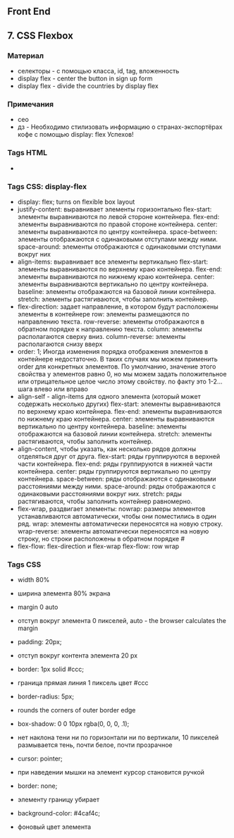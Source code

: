 ## Front End
## 7. CSS Flexbox

### Материал
* селекторы -  с помощью класса, id, tag, вложенность
* display flex - center the button in sign up form
* display flex - divide the countries by display flex

### Примечания
* сео
* дз - Необходимо стилизовать информацию о странах-экспортёрах кофе с помощью display: flex Успехов!


### Tags HTML
* <link rel="stylesheet" href="./style.css" />

### Tags CSS: display-flex
* display: flex;
    turns on flexible box layout
* justify-content: выравнивает элементы горизонтально
    flex-start: элементы выравниваются по левой стороне контейнера.
    flex-end: элементы выравниваются по правой стороне контейнера.
    center: элементы выравниваются по центру контейнера.
    space-between: элементы отображаются с одинаковыми отступами между ними.
    space-around: элементы отображаются с одинаковыми отступами вокруг них
* align-items: выравнивает все элементы вертикально 
    flex-start: элементы выравниваются по верхнему краю контейнера.
    flex-end: элементы выравниваются по нижнему краю контейнера.
    center: элементы выравниваются вертикально по центру контейнера.
    baseline: элементы отображаются на базовой линии контейнера.
    stretch: элементы растягиваются, чтобы заполнить контейнер.
* flex-direction: задает направление, в котором будут расположены элементы в контейнере
    row: элементы размещаются по направлению текста.
    row-reverse: элементы отображаются в обратном порядке к направлению текста.
    column: элементы располагаются сверху вниз.
    column-reverse: элементы располагаются снизу вверх
* order: 1; Иногда изменения порядка отображения элементов в контейнере недостаточно.
    В таких случаях мы можем применить order для конкретных элементов. 
    По умолчанию, значение этого свойства у элементов равно 0, но мы можем задать положительное или отрицательное целое число этому свойству.
    по факту это 1-2... шага влево или вправо
* align-self - align-items для одного элемента (который может содержать несколько других)
    flex-start: элементы выравниваются по верхнему краю контейнера.
    flex-end: элементы выравниваются по нижнему краю контейнера.
    center: элементы выравниваются вертикально по центру контейнера.
    baseline: элементы отображаются на базовой линии контейнера.
    stretch: элементы растягиваются, чтобы заполнить контейнер.
* align-content, чтобы указать, как несколько рядов должны отделяться друг от друга. 
    flex-start: ряды группируются в верхней части контейнера.
    flex-end: ряды группируются в нижней части контейнера.
    center: ряды группируются вертикально по центру контейнера.
    space-between: ряды отображаются с одинаковыми расстояниями между ними.
    space-around: ряды отображаются с одинаковыми расстояниями вокруг них.
    stretch: ряды растягиваются, чтобы заполнить контейнер равномерно.
* flex-wrap, раздвигает элементы:
    nowrap: размеры элементов устанавливаются автоматически, чтобы они поместились в один ряд.
    wrap: элементы автоматически переносятся на новую строку.
    wrap-reverse: элементы автоматически переносятся на новую строку, но строки расположены в обратном порядке  #
* flex-flow: flex-direction и flex-wrap
    flex-flow: row wrap

### Tags CSS
* width 80%
- ширина элемента 80% экрана
* margin 0 auto
- отступ вокруг элемента 0 пикселей, auto - the browser calculates the margin
* padding: 20px;
- отступ вокруг контента элемента 20 px
* border: 1px solid #ccc;
- граница прямая линия 1 пиксель цвет #ccc
* border-radius: 5px;
- rounds the corners of outer border edge
* box-shadow: 0 0 10px rgba(0, 0, 0, .1);
- нет наклона тени ни по горизонтали ни по вертикали, 10 пикселей размывается тень, почти белое, почти прозрачное
* cursor: pointer;
- при наведении мышки на элемент курсор становится ручкой
* border: none;
- элементу границу убирает
* background-color: #4caf4c;
- фоновый цвет элемента

